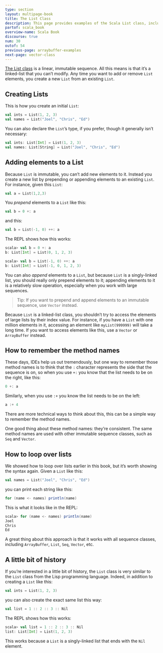 ```yaml
---
type: section
layout: multipage-book
title: The List Class
description: This page provides examples of the Scala List class, including how to add and remove elements from a List.
partof: scala_book
overview-name: Scala Book
discourse: true
num: 30
outof: 54
previous-page: arraybuffer-examples
next-page: vector-class
---
```


[The List class](https://www.scala-lang.org/api/current/scala/collection/immutable/List.html) is a linear, immutable sequence. All this means is that it’s a linked-list that you can’t modify. Any time you want to add or remove `List` elements, you create a new `List` from an existing `List`.


## Creating Lists

This is how you create an initial `List`:

```scala
val ints = List(1, 2, 3)
val names = List("Joel", "Chris", "Ed")
```

You can also declare the `List`’s type, if you prefer, though it generally isn’t necessary:

```scala
val ints: List[Int] = List(1, 2, 3)
val names: List[String] = List("Joel", "Chris", "Ed")
```



## Adding elements to a List

Because `List` is immutable, you can’t add new elements to it. Instead you create a new list by prepending or appending elements to an existing `List`. For instance, given this `List`:

```scala
val a = List(1,2,3)
```

You *prepend* elements to a `List` like this:

```scala
val b = 0 +: a
```

and this:

```scala
val b = List(-1, 0) ++: a
```

The REPL shows how this works:

```scala
scala> val b = 0 +: a
b: List[Int] = List(0, 1, 2, 3)

scala> val b = List(-1, 0) ++: a
b: List[Int] = List(-1, 0, 1, 2, 3)
```

You can also *append* elements to a `List`, but because `List` is a singly-linked list, you should really only prepend elements to it; appending elements to it is a relatively slow operation, especially when you work with large sequences.

>Tip: If you want to prepend and append elements to an immutable sequence, use `Vector` instead.

Because `List` is a linked-list class, you shouldn’t try to access the elements of large lists by their index value. For instance, if you have a `List` with one million elements in it, accessing an element like `myList(999999)` will take a long time. If you want to access elements like this, use a `Vector` or `ArrayBuffer` instead.



## How to remember the method names

These days, IDEs help us out tremendously, but one way to remember those method names is to think that the `:` character represents the side that the sequence is on, so when you use `+:` you know that the list needs to be on the right, like this:

```scala
0 +: a
```

Similarly, when you use `:+` you know the list needs to be on the left:

```scala
a :+ 4
```

There are more technical ways to think about this, this can be a simple way to remember the method names.

One good thing about these method names: they’re consistent. The same method names are used with other immutable sequence classes, such as `Seq` and `Vector`.



## How to loop over lists

We showed how to loop over lists earlier in this book, but it’s worth showing the syntax again. Given a `List` like this:

```scala
val names = List("Joel", "Chris", "Ed")
```

you can print each string like this:

```scala
for (name <- names) println(name)
```

This is what it looks like in the REPL:

```scala
scala> for (name <- names) println(name)
Joel
Chris
Ed
```

A great thing about this approach is that it works with all sequence classes, including `ArrayBuffer`, `List`, `Seq`, `Vector`, etc.



## A little bit of history

If you’re interested in a little bit of history, the `List` class is very similar to the `List` class from the Lisp programming language. Indeed, in addition to creating a `List` like this:

```scala
val ints = List(1, 2, 3)
```

you can also create the exact same list this way:

```scala
val list = 1 :: 2 :: 3 :: Nil
```

The REPL shows how this works:

```scala
scala> val list = 1 :: 2 :: 3 :: Nil
list: List[Int] = List(1, 2, 3)
```

This works because a `List` is a singly-linked list that ends with the `Nil` element.












